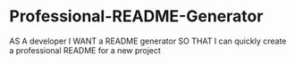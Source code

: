 # Professional-README-Generator
AS A developer I WANT a README generator SO THAT I can quickly create a professional README for a new project
